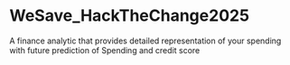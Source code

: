 # WeSave_HackTheChange2025
A finance analytic that provides detailed representation of your spending with future prediction of Spending and credit score
